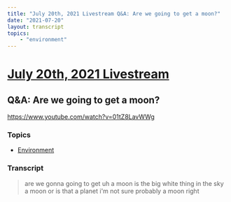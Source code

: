 ```yaml
---
title: "July 20th, 2021 Livestream Q&A: Are we going to get a moon?"
date: "2021-07-20"
layout: transcript
topics:
    - "environment"
---
```

# [July 20th, 2021 Livestream](../2021-07-20.md)
## Q&A: Are we going to get a moon?
https://www.youtube.com/watch?v=01tZ8LavWWg

### Topics
* [Environment](../topics/environment.md)

### Transcript

> are we gonna going to get uh a moon is the big white thing in the sky a moon or is that a planet i'm not sure probably a moon right

